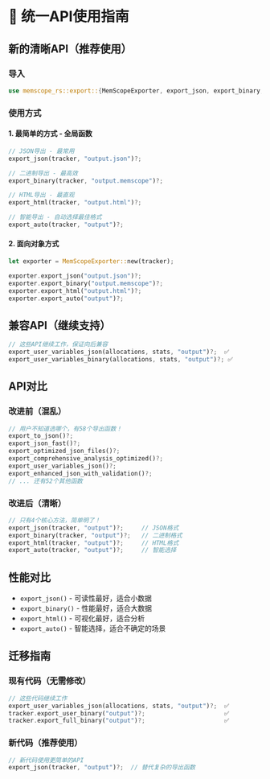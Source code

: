 # 🎉 统一API使用指南

## 新的清晰API（推荐使用）

### 导入
```rust
use memscope_rs::export::{MemScopeExporter, export_json, export_binary, export_html, export_auto};
```

### 使用方式

#### 1. 最简单的方式 - 全局函数
```rust
// JSON导出 - 最常用
export_json(tracker, "output.json")?;

// 二进制导出 - 最高效
export_binary(tracker, "output.memscope")?;

// HTML导出 - 最直观
export_html(tracker, "output.html")?;

// 智能导出 - 自动选择最佳格式
export_auto(tracker, "output")?;
```

#### 2. 面向对象方式
```rust
let exporter = MemScopeExporter::new(tracker);

exporter.export_json("output.json")?;
exporter.export_binary("output.memscope")?;
exporter.export_html("output.html")?;
exporter.export_auto("output")?;
```

## 兼容API（继续支持）

```rust
// 这些API继续工作，保证向后兼容
export_user_variables_json(allocations, stats, "output")?;  ✅
export_user_variables_binary(allocations, stats, "output")?; ✅
```

## API对比

### 改进前（混乱）
```rust
// 用户不知道选哪个，有58个导出函数！
export_to_json()?;
export_json_fast()?;
export_optimized_json_files()?;
export_comprehensive_analysis_optimized()?;
export_user_variables_json()?;
export_enhanced_json_with_validation()?;
// ... 还有52个其他函数
```

### 改进后（清晰）
```rust
// 只有4个核心方法，简单明了！
export_json(tracker, "output")?;     // JSON格式
export_binary(tracker, "output")?;   // 二进制格式  
export_html(tracker, "output")?;     // HTML格式
export_auto(tracker, "output")?;     // 智能选择
```

## 性能对比

- `export_json()` - 可读性最好，适合小数据
- `export_binary()` - 性能最好，适合大数据
- `export_html()` - 可视化最好，适合分析
- `export_auto()` - 智能选择，适合不确定的场景

## 迁移指南

### 现有代码（无需修改）
```rust
// 这些代码继续工作
export_user_variables_json(allocations, stats, "output")?;  ✅
tracker.export_user_binary("output")?;                      ✅
tracker.export_full_binary("output")?;                      ✅
```

### 新代码（推荐使用）
```rust
// 新代码使用更简单的API
export_json(tracker, "output")?;  // 替代复杂的导出函数
```